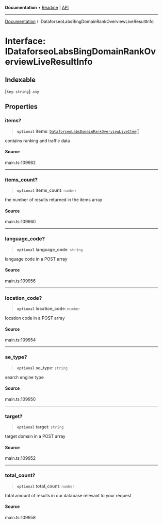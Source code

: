 **Documentation** • [Readme](../README.md) \| [API](../globals.md)

***

[Documentation](../README.md) / IDataforseoLabsBingDomainRankOverviewLiveResultInfo

# Interface: IDataforseoLabsBingDomainRankOverviewLiveResultInfo

## Indexable

 \[`key`: `string`\]: `any`

## Properties

### items?

> **`optional`** **items**: [`DataforseoLabsDomainRankOverviewLiveItem`](../classes/DataforseoLabsDomainRankOverviewLiveItem.md)[]

contains ranking and traffic data

#### Source

main.ts:109962

***

### items\_count?

> **`optional`** **items\_count**: `number`

the number of results returned in the items array

#### Source

main.ts:109960

***

### language\_code?

> **`optional`** **language\_code**: `string`

language code in a POST array

#### Source

main.ts:109956

***

### location\_code?

> **`optional`** **location\_code**: `number`

location code in a POST array

#### Source

main.ts:109954

***

### se\_type?

> **`optional`** **se\_type**: `string`

search engine type

#### Source

main.ts:109950

***

### target?

> **`optional`** **target**: `string`

target domain in a POST array

#### Source

main.ts:109952

***

### total\_count?

> **`optional`** **total\_count**: `number`

total amount of results in our database relevant to your request

#### Source

main.ts:109958
